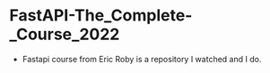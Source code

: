 # FastAPI-The_Complete-_Course_2022
- Fastapi course from Eric Roby is a repository I watched and I do.
